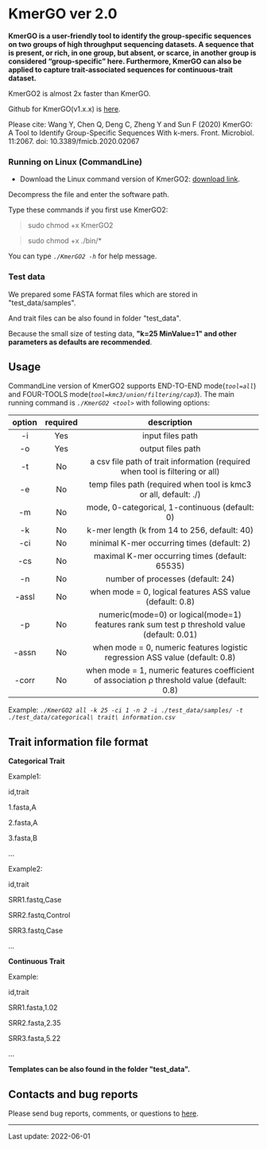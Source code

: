 # KmerGO ver 2.0

**KmerGO is a user-friendly tool to identify the group-specific sequences on two groups of high throughput sequencing datasets. A sequence that is present, or rich, in one group, but absent, or scarce, in another group is considered “group-specific” here. Furthermore, KmerGO can also be applied to capture trait-associated sequences for continuous-trait dataset.**

KmerGO2 is almost 2x faster than KmerGO.

Github for KmerGO(v1.x.x) is [here](https://github.com/ChnMasterOG/KmerGO).

Please cite: Wang Y, Chen Q, Deng C, Zheng Y and Sun F (2020) KmerGO: A Tool to Identify Group-Specific Sequences With k-mers. Front. Microbiol. 11:2067. doi: 10.3389/fmicb.2020.02067

### Running on Linux (CommandLine)

- Download the Linux command version of KmerGO2: [download link](https://github.com/ChnMasterOG/KmerGO2/releases/download/v2.0.0/KmerGO2_for_linux_x64.zip).

Decompress the file and enter the software path.

Type these commands if you first use KmerGO2:

> sudo chmod +x KmerGO2

> sudo chmod +x ./bin/*

You can type *`./KmerGO2 -h`* for help message.

### Test data

We prepared some FASTA format files which are stored in "test_data/samples".

And trait files can be also found in folder "test_data".

Because the small size of testing data, **"k=25 MinValue=1" and other parameters as defaults are recommended**.

## Usage

CommandLine version of KmerGO2 supports END-TO-END mode(*`tool=all`*) and FOUR-TOOLS mode(*`tool=kmc3/union/filtering/cap3`*). The main running command is *`./KmerGO2 <tool>`* with following options:

option | required | description 
:----: | :------: | :---------:  
-i     | Yes      | input files path 
-o     | Yes      | output files path 
-t     | No       | a csv file path of trait information (required when tool is filtering or all) 
-e     | No       | temp files path (required when tool is kmc3 or all, default: ./) 
-m     | No       | mode, 0-categorical, 1-continuous (default: 0) 
-k     | No       | k-mer length (k from 14 to 256, default: 40) 
-ci    | No       | minimal K-mer occurring times (default: 2) 
-cs    | No       | maximal K-mer occurring times (default: 65535) 
-n     | No       | number of processes (default: 24) 
-assl  | No       | when mode = 0, logical features ASS value (default: 0.8) 
-p     | No       | numeric(mode=0) or logical(mode=1) features rank sum test p threshold value (default: 0.01) 
-assn  | No       | when mode = 0, numeric features logistic regression ASS value (default: 0.8) 
-corr  | No       | when mode = 1, numeric features coefficient of association ρ threshold value (default: 0.8) 

Example: *`./KmerGO2 all -k 25 -ci 1 -n 2 -i ./test_data/samples/ -t ./test_data/categorical\ trait\ information.csv`*

## Trait information file format

**Categorical Trait**

Example1:

id,trait

1.fasta,A

2.fasta,A

3.fasta,B

...

Example2:

id,trait

SRR1.fastq,Case

SRR2.fastq,Control

SRR3.fastq,Case

...

**Continuous Trait**

Example:

id,trait

SRR1.fasta,1.02

SRR2.fasta,2.35

SRR3.fasta,5.22

...

**Templates can be also found in the folder "test_data".**

## Contacts and bug reports

Please send bug reports, comments, or questions to [here](https://github.com/ChnMasterOG/KmerGO2/issues).

----------

Last update: 2022-06-01
